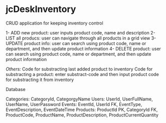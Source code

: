 # jcDeskInventory
CRUD application for keeping inventory control

1- ADD new product: user inputs product code, name and description
2- LIST all producs: user can navigate through all products in a grid view
3- UPDATE product info: user can search using product code, name or department, and then update product information
4- DELETE product: user can search using product code, name or department, and then update product information

*Others:*
Code for substracting last added product to inventory
Code for substracting a product: enter substract-code and then input product code for substracting it from inventory

Database

Categories: CategoryId, CategorgyName
Users: UserId, UserFullName, UserName, UserPassword
Events: EventId, UserId FK, EventType, EventDescription, EventDateTime
Products: ProductId PK, CategoryId FK, ProductCode, ProductName, ProductDescription, ProductCurrentQuantity
